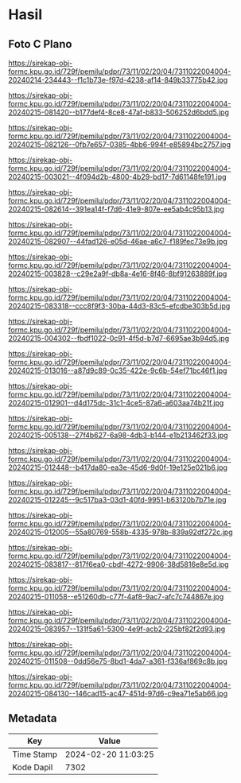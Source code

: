 # Hasil

## Foto C Plano

https://sirekap-obj-formc.kpu.go.id/729f/pemilu/pdpr/73/11/02/20/04/7311022004004-20240214-234443--f1c1b73e-f97d-4238-af14-849b33775b42.jpg

https://sirekap-obj-formc.kpu.go.id/729f/pemilu/pdpr/73/11/02/20/04/7311022004004-20240215-081420--b177def4-8ce8-47af-b833-506252d6bdd5.jpg

https://sirekap-obj-formc.kpu.go.id/729f/pemilu/pdpr/73/11/02/20/04/7311022004004-20240215-082126--0fb7e657-0385-4bb6-994f-e85894bc2757.jpg

https://sirekap-obj-formc.kpu.go.id/729f/pemilu/pdpr/73/11/02/20/04/7311022004004-20240215-003021--4f094d2b-4800-4b29-bd17-7d61148fe191.jpg

https://sirekap-obj-formc.kpu.go.id/729f/pemilu/pdpr/73/11/02/20/04/7311022004004-20240215-082614--391ea14f-f7d6-41e9-807e-ee5ab4c95b13.jpg

https://sirekap-obj-formc.kpu.go.id/729f/pemilu/pdpr/73/11/02/20/04/7311022004004-20240215-082907--44fad126-e05d-46ae-a6c7-f189fec73e9b.jpg

https://sirekap-obj-formc.kpu.go.id/729f/pemilu/pdpr/73/11/02/20/04/7311022004004-20240215-003828--c29e2a9f-db8a-4e16-8f46-8bf91263889f.jpg

https://sirekap-obj-formc.kpu.go.id/729f/pemilu/pdpr/73/11/02/20/04/7311022004004-20240215-083318--ccc8f9f3-30ba-44d3-83c5-efcdbe303b5d.jpg

https://sirekap-obj-formc.kpu.go.id/729f/pemilu/pdpr/73/11/02/20/04/7311022004004-20240215-004302--fbdf1022-0c91-4f5d-b7d7-6695ae3b94d5.jpg

https://sirekap-obj-formc.kpu.go.id/729f/pemilu/pdpr/73/11/02/20/04/7311022004004-20240215-013016--a87d9c89-0c35-422e-9c6b-54ef71bc46f1.jpg

https://sirekap-obj-formc.kpu.go.id/729f/pemilu/pdpr/73/11/02/20/04/7311022004004-20240215-012901--d4d175dc-31c1-4ce5-87a6-a603aa74b21f.jpg

https://sirekap-obj-formc.kpu.go.id/729f/pemilu/pdpr/73/11/02/20/04/7311022004004-20240215-005138--27f4b627-6a98-4db3-b144-e1b213462f33.jpg

https://sirekap-obj-formc.kpu.go.id/729f/pemilu/pdpr/73/11/02/20/04/7311022004004-20240215-012448--b417da80-ea3e-45d6-9d0f-19e125e021b6.jpg

https://sirekap-obj-formc.kpu.go.id/729f/pemilu/pdpr/73/11/02/20/04/7311022004004-20240215-012245--9c517ba3-03d1-40fd-9951-b63120b7b71e.jpg

https://sirekap-obj-formc.kpu.go.id/729f/pemilu/pdpr/73/11/02/20/04/7311022004004-20240215-012005--55a80769-558b-4335-978b-839a92df272c.jpg

https://sirekap-obj-formc.kpu.go.id/729f/pemilu/pdpr/73/11/02/20/04/7311022004004-20240215-083817--817f6ea0-cbdf-4272-9906-38d5816e8e5d.jpg

https://sirekap-obj-formc.kpu.go.id/729f/pemilu/pdpr/73/11/02/20/04/7311022004004-20240215-011058--e51260db-c77f-4af8-9ac7-afc7c744867e.jpg

https://sirekap-obj-formc.kpu.go.id/729f/pemilu/pdpr/73/11/02/20/04/7311022004004-20240215-083957--131f5a61-5300-4e9f-acb2-225bf82f2d93.jpg

https://sirekap-obj-formc.kpu.go.id/729f/pemilu/pdpr/73/11/02/20/04/7311022004004-20240215-011508--0dd56e75-8bd1-4da7-a361-f336af869c8b.jpg

https://sirekap-obj-formc.kpu.go.id/729f/pemilu/pdpr/73/11/02/20/04/7311022004004-20240215-084130--146cad15-ac47-451d-97d6-c9ea71e5ab66.jpg


## Metadata

| Key        | Value               |
| ---------- | ------------------- |
| Time Stamp | 2024-02-20 11:03:25 |
| Kode Dapil | 7302                |



